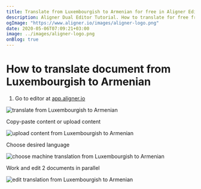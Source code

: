 ```yaml
---
title: Translate from Luxembourgish to Armenian for free in Aligner Editor
description: Aligner Dual Editor Tutorial. How to translate for free from Luxembourgish to Armenian. Aligner is multilingual document management platform. 
ogImage: "https://www.aligner.io/images/aligner-logo.png"
date: 2020-05-06T07:09:21+03:00
image: ../images/aligner-logo.png
onBlog: true
---
```


# How to translate document from Luxembourgish to Armenian

1. Go to editor at [app.aligner.io](https://app.aligner.io "Aligner App web page")

![translate from Luxembourgish to Armenian](../aligner-blank-editor.png "translate from Luxembourgish to Armenian")

Copy-paste content or upload content

![upload content from Luxembourgish to Armenian](../aligner-uploaded-document.png "upload content from Luxembourgish to Armenian")

Choose desired language

![choose machine translation from Luxembourgish to Armenian](../aligner-language-dropdown.png "choose machine translation from Luxembourgish to Armenian")

Work and edit 2 documents in parallel

![edit translation from Luxembourgish to Armenian](../aligner-double-sitded-editor.png "edit translation from Luxembourgish to Armenian")

